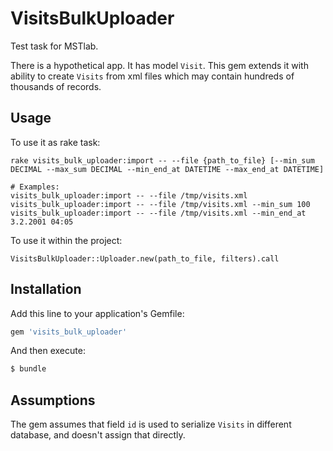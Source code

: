 # VisitsBulkUploader
Test task for MSTlab.

There is a hypothetical app. It has model `Visit`. This gem extends it with ability to create `Visits` from xml files which may contain hundreds of thousands of records.

## Usage
To use it as rake task:
```
rake visits_bulk_uploader:import -- --file {path_to_file} [--min_sum DECIMAL --max_sum DECIMAL --min_end_at DATETIME --max_end_at DATETIME]

# Examples: 
visits_bulk_uploader:import -- --file /tmp/visits.xml
visits_bulk_uploader:import -- --file /tmp/visits.xml --min_sum 100
visits_bulk_uploader:import -- --file /tmp/visits.xml --min_end_at 3.2.2001 04:05
```
To use it within the project:
```
VisitsBulkUploader::Uploader.new(path_to_file, filters).call
```

## Installation
Add this line to your application's Gemfile:

```ruby
gem 'visits_bulk_uploader'
```

And then execute:
```bash
$ bundle
```

## Assumptions
The gem assumes that field `id` is used to serialize `Visits` in different database, and doesn't assign that directly.
